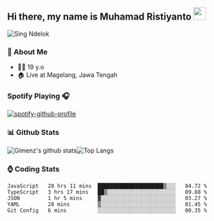 
## Hi there, my name is Muhamad Ristiyanto <img src="https://github.com/TheDudeThatCode/TheDudeThatCode/blob/master/Assets/Hi.gif" width="29px">
 ![Sing Ndelok](https://komarev.com/ghpvc/?username=Gimenz&color=green)

### 👤 About Me
* 🤷‍♂️ 19 y.o
* 🏠 Live at Magelang, Jawa Tengah 

### Spotify Playing 🎧
[![spotify-github-profile](https://spotify-github-profile.vercel.app/api/view?uid=314iqaa5wlnytjblf2yfa4es5aly&cover_image=true&theme=novatorem)](https://spotify-github-profile.vercel.app/api/view?uid=314iqaa5wlnytjblf2yfa4es5aly&redirect=true)

### 📊 Github Stats
  <img alt="Gimenz's github stats" src="https://github-readme-stats.vercel.app/api?username=Gimenz&count_private=true&hide=issues&show_icons=true&include_all_commits=true&line_height=24&border_radius=0"/><img alt="Top Langs" src="https://github-readme-stats.vercel.app/api/top-langs/?username=Gimenz&layout=compact&border_radius=0"/>

### ⌚ Coding Stats
<!--START_SECTION:waka-->
```text
JavaScript   28 hrs 11 mins  █████████████████████▒░░░   84.72 % 
TypeScript   3 hrs 17 mins   ██▒░░░░░░░░░░░░░░░░░░░░░░   09.88 % 
JSON         1 hr 5 mins     ▓░░░░░░░░░░░░░░░░░░░░░░░░   03.27 % 
YAML         28 mins         ▒░░░░░░░░░░░░░░░░░░░░░░░░   01.45 % 
Git Config   6 mins          ░░░░░░░░░░░░░░░░░░░░░░░░░   00.35 % 
```
<!--END_SECTION:waka-->
